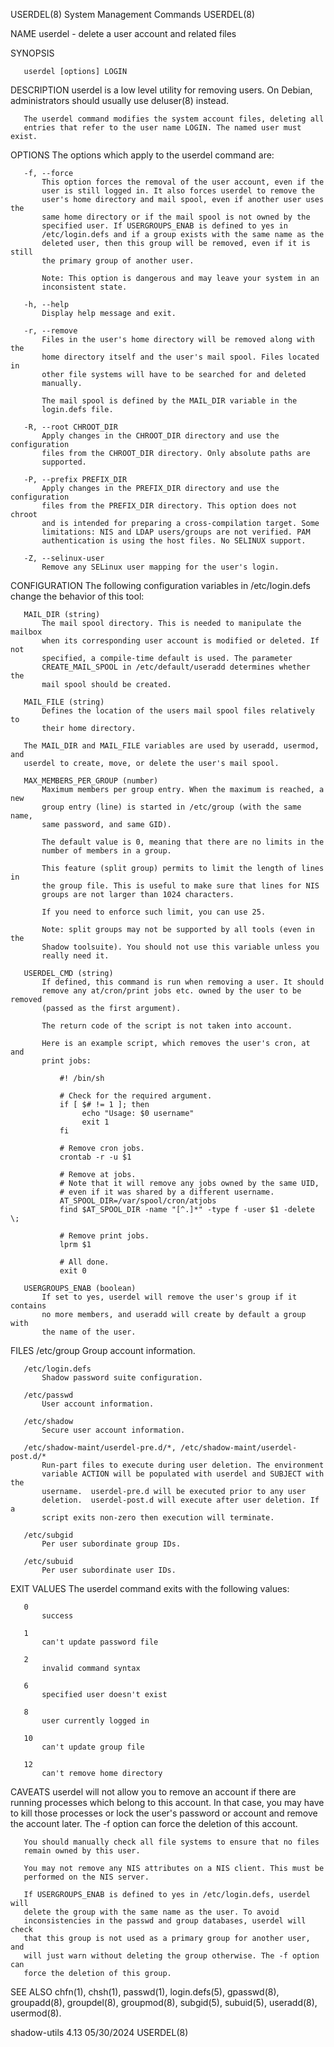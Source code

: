 USERDEL(8)                System Management Commands                USERDEL(8)

NAME
       userdel - delete a user account and related files

SYNOPSIS

       userdel [options] LOGIN

DESCRIPTION
       userdel is a low level utility for removing users. On Debian,
       administrators should usually use deluser(8) instead.

       The userdel command modifies the system account files, deleting all
       entries that refer to the user name LOGIN. The named user must exist.

OPTIONS
       The options which apply to the userdel command are:

       -f, --force
           This option forces the removal of the user account, even if the
           user is still logged in. It also forces userdel to remove the
           user's home directory and mail spool, even if another user uses the
           same home directory or if the mail spool is not owned by the
           specified user. If USERGROUPS_ENAB is defined to yes in
           /etc/login.defs and if a group exists with the same name as the
           deleted user, then this group will be removed, even if it is still
           the primary group of another user.

           Note: This option is dangerous and may leave your system in an
           inconsistent state.

       -h, --help
           Display help message and exit.

       -r, --remove
           Files in the user's home directory will be removed along with the
           home directory itself and the user's mail spool. Files located in
           other file systems will have to be searched for and deleted
           manually.

           The mail spool is defined by the MAIL_DIR variable in the
           login.defs file.

       -R, --root CHROOT_DIR
           Apply changes in the CHROOT_DIR directory and use the configuration
           files from the CHROOT_DIR directory. Only absolute paths are
           supported.

       -P, --prefix PREFIX_DIR
           Apply changes in the PREFIX_DIR directory and use the configuration
           files from the PREFIX_DIR directory. This option does not chroot
           and is intended for preparing a cross-compilation target. Some
           limitations: NIS and LDAP users/groups are not verified. PAM
           authentication is using the host files. No SELINUX support.

       -Z, --selinux-user
           Remove any SELinux user mapping for the user's login.

CONFIGURATION
       The following configuration variables in /etc/login.defs change the
       behavior of this tool:

       MAIL_DIR (string)
           The mail spool directory. This is needed to manipulate the mailbox
           when its corresponding user account is modified or deleted. If not
           specified, a compile-time default is used. The parameter
           CREATE_MAIL_SPOOL in /etc/default/useradd determines whether the
           mail spool should be created.

       MAIL_FILE (string)
           Defines the location of the users mail spool files relatively to
           their home directory.

       The MAIL_DIR and MAIL_FILE variables are used by useradd, usermod, and
       userdel to create, move, or delete the user's mail spool.

       MAX_MEMBERS_PER_GROUP (number)
           Maximum members per group entry. When the maximum is reached, a new
           group entry (line) is started in /etc/group (with the same name,
           same password, and same GID).

           The default value is 0, meaning that there are no limits in the
           number of members in a group.

           This feature (split group) permits to limit the length of lines in
           the group file. This is useful to make sure that lines for NIS
           groups are not larger than 1024 characters.

           If you need to enforce such limit, you can use 25.

           Note: split groups may not be supported by all tools (even in the
           Shadow toolsuite). You should not use this variable unless you
           really need it.

       USERDEL_CMD (string)
           If defined, this command is run when removing a user. It should
           remove any at/cron/print jobs etc. owned by the user to be removed
           (passed as the first argument).

           The return code of the script is not taken into account.

           Here is an example script, which removes the user's cron, at and
           print jobs:

               #! /bin/sh

               # Check for the required argument.
               if [ $# != 1 ]; then
                    echo "Usage: $0 username"
                    exit 1
               fi

               # Remove cron jobs.
               crontab -r -u $1

               # Remove at jobs.
               # Note that it will remove any jobs owned by the same UID,
               # even if it was shared by a different username.
               AT_SPOOL_DIR=/var/spool/cron/atjobs
               find $AT_SPOOL_DIR -name "[^.]*" -type f -user $1 -delete \;

               # Remove print jobs.
               lprm $1

               # All done.
               exit 0

       USERGROUPS_ENAB (boolean)
           If set to yes, userdel will remove the user's group if it contains
           no more members, and useradd will create by default a group with
           the name of the user.

FILES
       /etc/group
           Group account information.

       /etc/login.defs
           Shadow password suite configuration.

       /etc/passwd
           User account information.

       /etc/shadow
           Secure user account information.

       /etc/shadow-maint/userdel-pre.d/*, /etc/shadow-maint/userdel-post.d/*
           Run-part files to execute during user deletion. The environment
           variable ACTION will be populated with userdel and SUBJECT with the
           username.  userdel-pre.d will be executed prior to any user
           deletion.  userdel-post.d will execute after user deletion. If a
           script exits non-zero then execution will terminate.

       /etc/subgid
           Per user subordinate group IDs.

       /etc/subuid
           Per user subordinate user IDs.

EXIT VALUES
       The userdel command exits with the following values:

       0
           success

       1
           can't update password file

       2
           invalid command syntax

       6
           specified user doesn't exist

       8
           user currently logged in

       10
           can't update group file

       12
           can't remove home directory

CAVEATS
       userdel will not allow you to remove an account if there are running
       processes which belong to this account. In that case, you may have to
       kill those processes or lock the user's password or account and remove
       the account later. The -f option can force the deletion of this
       account.

       You should manually check all file systems to ensure that no files
       remain owned by this user.

       You may not remove any NIS attributes on a NIS client. This must be
       performed on the NIS server.

       If USERGROUPS_ENAB is defined to yes in /etc/login.defs, userdel will
       delete the group with the same name as the user. To avoid
       inconsistencies in the passwd and group databases, userdel will check
       that this group is not used as a primary group for another user, and
       will just warn without deleting the group otherwise. The -f option can
       force the deletion of this group.

SEE ALSO
       chfn(1), chsh(1), passwd(1), login.defs(5), gpasswd(8), groupadd(8),
       groupdel(8), groupmod(8), subgid(5), subuid(5), useradd(8), usermod(8).

shadow-utils 4.13                 05/30/2024                        USERDEL(8)
